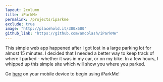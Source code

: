 ```yaml
---
layout: 2column
title: iParkMe
permalink: /projects/iparkme
exclude: true
image: "http://placehold.it/300x600"
github_link: "https://github.com/amcolash/iParkMe"
---
```


This simple web app happened after I got lost in a large parking lot for almost 15 minutes. I decided that I needed a better way to keep track of where I parked - whether it was in my car, or on my bike. In a few hours, I whipped up this simple site which will show you where you parked.

Go [here](http://amcolash-iparkme.appspot.com/) on your
mobile device to begin using iParkMe!
